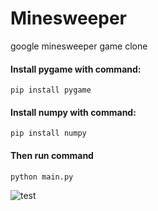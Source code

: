 # Minesweeper
google minesweeper game clone
#### Install pygame with command:
``pip install pygame``
#### Install numpy with command:
``pip install numpy``
#### Then run command
``python main.py``

![test](https://github.com/IsekaiCode/Minesweeper/assets/109307799/20993315-5c8d-4d48-8fac-09bc75313c1c)

